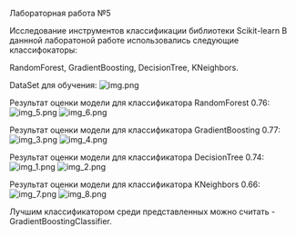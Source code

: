 Лабораторная работа №5

Исследование инструментов классификации библиотеки Scikit-learn
В даннной лаборатоной работе использовались следующие классифокаторы:

RandomForest, GradientBoosting, DecisionTree, KNeighbors.


DataSet для обучения:
![img.png](img.png)

Результат оценки модели для классификатора RandomForest 0.76:
![img_5.png](img_5.png)
![img_6.png](img_6.png)

Результат оценки модели для классификатора GradientBoosting 0.77:
![img_3.png](img_3.png)
![img_4.png](img_4.png)

Результат оценки модели для классификатора DecisionTree 0.74:
![img_1.png](img_1.png)
![img_2.png](img_2.png)

Результат оценки модели для классификатора KNeighbors 0.66:
![img_7.png](img_7.png)
![img_8.png](img_8.png)

Лучшим классификатором среди представленных можно считать - GradientBoostingClassifier.

